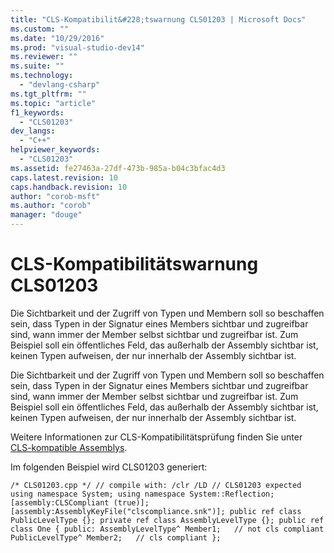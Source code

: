 ```yaml
---
title: "CLS-Kompatibilit&#228;tswarnung CLS01203 | Microsoft Docs"
ms.custom: ""
ms.date: "10/29/2016"
ms.prod: "visual-studio-dev14"
ms.reviewer: ""
ms.suite: ""
ms.technology: 
  - "devlang-csharp"
ms.tgt_pltfrm: ""
ms.topic: "article"
f1_keywords: 
  - "CLS01203"
dev_langs: 
  - "C++"
helpviewer_keywords: 
  - "CLS01203"
ms.assetid: fe27463a-27df-473b-985a-b04c3bfac4d3
caps.latest.revision: 10
caps.handback.revision: 10
author: "corob-msft"
ms.author: "corob"
manager: "douge"
---
```

# CLS-Kompatibilit&#228;tswarnung CLS01203
Die Sichtbarkeit und der Zugriff von Typen und Membern soll so beschaffen sein, dass Typen in der Signatur eines Members sichtbar und zugreifbar sind, wann immer der Member selbst sichtbar und zugreifbar ist. Zum Beispiel soll ein öffentliches Feld, das außerhalb der Assembly sichtbar ist, keinen Typen aufweisen, der nur innerhalb der Assembly sichtbar ist.  
  
 Die Sichtbarkeit und der Zugriff von Typen und Membern soll so beschaffen sein, dass Typen in der Signatur eines Members sichtbar und zugreifbar sind, wann immer der Member selbst sichtbar und zugreifbar ist. Zum Beispiel soll ein öffentliches Feld, das außerhalb der Assembly sichtbar ist, keinen Typen aufweisen, der nur innerhalb der Assembly sichtbar ist.  
  
 Weitere Informationen zur CLS\-Kompatibilitätsprüfung finden Sie unter [CLS\-kompatible Assemblys](http://msdn.microsoft.com/de-de/3320b57e-ea55-4697-a17d-f509a36a3c93).  
  
 Im folgenden Beispiel wird CLS01203 generiert:  
  
```  
/* CLS01203.cpp */ // compile with: /clr /LD // CLS01203 expected using namespace System; using namespace System::Reflection; [assembly:CLSCompliant (true)]; [assembly:AssemblyKeyFile("clscompliance.snk")]; public ref class PublicLevelType {}; private ref class AssemblyLevelType {}; public ref class One { public: AssemblyLevelType^ Member1;   // not cls compliant PublicLevelType^ Member2;   // cls compliant };  
```